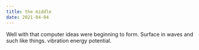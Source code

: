 ```yaml
---
title: the middle
date: 2021-04-04
---
```


Well with that computer ideas were beginning to form. Surface in waves and such
like things. vibration energy potential.
